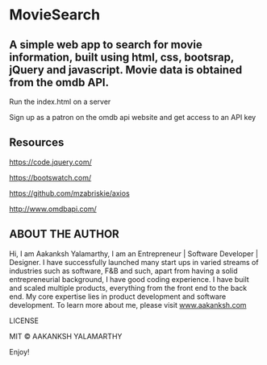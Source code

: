 # MovieSearch

## A simple web app to search for movie information, built using html, css, bootsrap, jQuery and javascript. Movie data is obtained from the omdb API.

Run the index.html on a server

Sign up as a patron on the omdb api website and get access to an API key


## Resources

https://code.jquery.com/

https://bootswatch.com/

https://github.com/mzabriskie/axios

http://www.omdbapi.com/


## ABOUT THE AUTHOR

Hi, I am Aakanksh Yalamarthy, I am an Entrepreneur | Software Developer | Designer. I have successfully launched many start ups in varied streams of industries such as software, F&B and such, apart from having a solid entrepreneurial background, I have good coding experience. I have built and scaled multiple products, everything from the front end to the back end. My core expertise lies in product development and software development. To learn more about me, please visit www.aakanksh.com

LICENSE

MIT © AAKANKSH YALAMARTHY

Enjoy!
